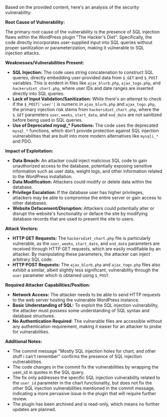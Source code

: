 Based on the provided content, here's an analysis of the security vulnerability:

**Root Cause of Vulnerability:**

The primary root cause of the vulnerability is the presence of SQL injection flaws within the WordPress plugin "The Hacker's Diet".  Specifically, the code directly incorporates user-supplied input into SQL queries without proper sanitization or parameterization, making it vulnerable to SQL injection attacks.

**Weaknesses/Vulnerabilities Present:**

*   **SQL Injection:** The code uses string concatenation to construct SQL queries, directly embedding user-provided data from `$_GET` and `$_POST` variables. This is evident in files like `ajax_blurb.php`, `ajax_togo.php`, and `hackersdiet_chart.php`, where user IDs and date ranges are inserted directly into SQL queries.
*   **Lack of Input Validation/Sanitization:**  While there's an attempt to check if the `$_POST['user']` is numeric in `ajax_blurb.php` and `ajax_togo.php`, the primary injection risk stems from `hackersdiet_chart.php`, where the `$_GET` parameters `user`, `weeks`, `start_date`, and `end_date` are not sanitized before being used in SQL queries.
*   **Use of Deprecated mysql\_\* Functions:** The code uses the deprecated `mysql_*` functions, which don't provide protection against SQL injection vulnerabilities that are built into more modern alternatives like `mysqli_*` and PDO.

**Impact of Exploitation:**

*   **Data Breach:** An attacker could inject malicious SQL code to gain unauthorized access to the database, potentially exposing sensitive information such as user data, weight logs, and other information related to the WordPress installation.
*   **Data Modification:**  Attackers could modify or delete data within the database.
*   **Privilege Escalation:** If the database user has higher privileges, attackers may be able to compromise the entire server or gain access to other databases.
*   **Website Defacement/Disruption:** Attackers could potentially alter or disrupt the website's functionality or deface the site by modifying database records that are used to present the site to users.

**Attack Vectors:**

*   **HTTP GET Requests:** The `hackersdiet_chart.php` file is particularly vulnerable, as the `user`, `weeks`, `start_date`, and `end_date` parameters are received through HTTP GET requests, which are easily modifiable by an attacker. By manipulating these parameters, the attacker can inject arbitrary SQL code.
*   **HTTP POST Requests:** The `ajax_blurb.php` and `ajax_togo.php` files also exhibit a similar, albeit slightly less significant, vulnerability through the `user` parameter which is obtained using `$_POST`.

**Required Attacker Capabilities/Position:**

*   **Network Access:** The attacker needs to be able to send HTTP requests to the web server hosting the vulnerable WordPress instance.
*   **Basic Understanding of SQL:** To exploit the SQL injection vulnerability, the attacker must possess some understanding of SQL syntax and database structures.
*   **No Authentication Required**: The vulnerable files are accessible without any authentication requirement, making it easier for an attacker to probe for vulnerabilities.

**Additional Notes:**

*   The commit message "Mostly SQL injection holes for chart, and other stuff i can't remember" confirms the presence of SQL injection vulnerabilities.
*   The code changes in the commit fix the vulnerabilities by wrapping the user\_id in quotes in the SQL query.
* The fix only addresses the specific SQL injection vulnerability related to the `user_id` parameter in the chart functionality, but does not fix the other SQL injection vulnerabilities mentioned in the commit message, indicating a more pervasive issue in the plugin that will require further review.
*   The plugin has been archived and is read-only, which means no further updates are planned.